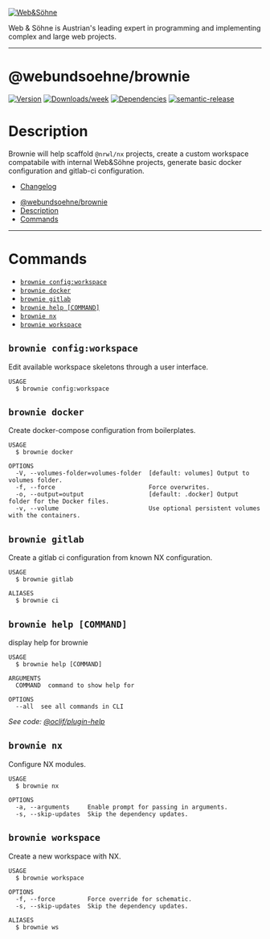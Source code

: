 [![Web&Söhne](https://webundsoehne.com/wp-content/uploads/2016/11/logo.png)](https://webundsoehne.com)

Web & Söhne is Austrian's leading expert in programming and implementing complex and large web projects.

---

# @webundsoehne/brownie

[![Version](https://img.shields.io/npm/v/@webundsoehne/brownie.svg)](https://npmjs.org/package/@webundsoehne/brownie) [![Downloads/week](https://img.shields.io/npm/dw/@webundsoehne/brownie.svg)](https://npmjs.org/package/@webundsoehne/brownie) [![Dependencies](https://img.shields.io/librariesio/release/npm/@webundsoehne/brownie)](https://npmjs.org/package/@webundsoehne/brownie) [![semantic-release](https://img.shields.io/badge/%20%20%F0%9F%93%A6%F0%9F%9A%80-semantic--release-e10079.svg)](https://github.com/semantic-release/semantic-release)

# Description

Brownie will help scaffold `@nrwl/nx` projects, create a custom workspace compatabile with internal Web&Söhne projects, generate basic docker configuration and gitlab-ci configuration.

- [Changelog](./CHANGELOG.md)

<!-- toc -->
* [@webundsoehne/brownie](#webundsoehnebrownie)
* [Description](#description)
* [Commands](#commands)
<!-- tocstop -->

---

# Commands

<!-- commands -->
* [`brownie config:workspace`](#brownie-configworkspace)
* [`brownie docker`](#brownie-docker)
* [`brownie gitlab`](#brownie-gitlab)
* [`brownie help [COMMAND]`](#brownie-help-command)
* [`brownie nx`](#brownie-nx)
* [`brownie workspace`](#brownie-workspace)

## `brownie config:workspace`

Edit available workspace skeletons through a user interface.

```
USAGE
  $ brownie config:workspace
```

## `brownie docker`

Create docker-compose configuration from boilerplates.

```
USAGE
  $ brownie docker

OPTIONS
  -V, --volumes-folder=volumes-folder  [default: volumes] Output to volumes folder.
  -f, --force                          Force overwrites.
  -o, --output=output                  [default: .docker] Output folder for the Docker files.
  -v, --volume                         Use optional persistent volumes with the containers.
```

## `brownie gitlab`

Create a gitlab ci configuration from known NX configuration.

```
USAGE
  $ brownie gitlab

ALIASES
  $ brownie ci
```

## `brownie help [COMMAND]`

display help for brownie

```
USAGE
  $ brownie help [COMMAND]

ARGUMENTS
  COMMAND  command to show help for

OPTIONS
  --all  see all commands in CLI
```

_See code: [@oclif/plugin-help](https://github.com/oclif/plugin-help/blob/v3.2.0/src/commands/help.ts)_

## `brownie nx`

Configure NX modules.

```
USAGE
  $ brownie nx

OPTIONS
  -a, --arguments     Enable prompt for passing in arguments.
  -s, --skip-updates  Skip the dependency updates.
```

## `brownie workspace`

Create a new workspace with NX.

```
USAGE
  $ brownie workspace

OPTIONS
  -f, --force         Force override for schematic.
  -s, --skip-updates  Skip the dependency updates.

ALIASES
  $ brownie ws
```
<!-- commandsstop -->
